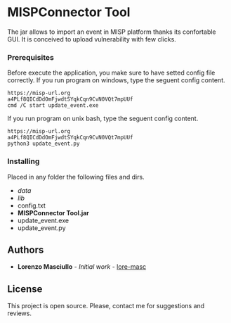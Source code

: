 # MISPConnector Tool

The jar allows to import an event in MISP platform thanks its confortable GUI. It is conceived to upload vulnerability with few clicks.

### Prerequisites

Before execute the application, you make sure to have setted config file correctly.
If you run program on windows, type the seguent config content.

```
https://misp-url.org
a4PLf8QICdDdOmFjwdtSYqkCqn9CvN0VQt7mpUUf
cmd /C start update_event.exe
```

If you run program on unix bash, type the seguent config content.
```
https://misp-url.org
a4PLf8QICdDdOmFjwdtSYqkCqn9CvN0VQt7mpUUf
python3 update_event.py
```

### Installing

Placed in any folder the following files and dirs.

* *data*
* *lib*
* config.txt
* **MISPConnector Tool.jar**
* update_event.exe
* update_event.py

## Authors

* **Lorenzo Masciullo** - *Initial work* - [lore-masc](https://github.com/lore-masc)

## License

This project is open source. Please, contact me for suggestions and reviews.